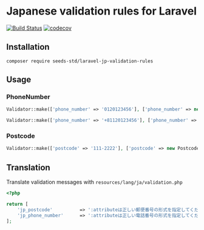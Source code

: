 # Japanese validation rules for Laravel

[![Build Status](https://travis-ci.com/seeds-std/laravel-jp-validation-rules.svg?branch=master)](https://travis-ci.com/seeds-std/laravel-jp-validation-rules)
[![codecov](https://codecov.io/gh/seeds-std/laravel-jp-validation-rules/branch/master/graph/badge.svg)](https://codecov.io/gh/seeds-std/laravel-jp-validation-rules)

## Installation

```shell
composer require seeds-std/laravel-jp-validation-rules
```

## Usage

### PhoneNumber

```php
Validator::make(['phone_number' => '0120123456'], ['phone_number' => new PhoneNumber()]);
```

```php
Validator::make(['phone_number' => '+81120123456'], ['phone_number' => new PhoneNumber(['allow_country_code' => true])]);
```

### Postcode

```php
Validator::make(['postcode' => '111-2222'], ['postcode' => new Postcode()]);
```

## Translation

Translate validation messages with `resources/lang/ja/validation.php`

```php
<?php

return [
    'jp_postcode'          => ':attributeは正しい郵便番号の形式を指定してください。',
    'jp_phone_number'      => ':attributeは正しい電話番号の形式を指定してください。',
];
```
